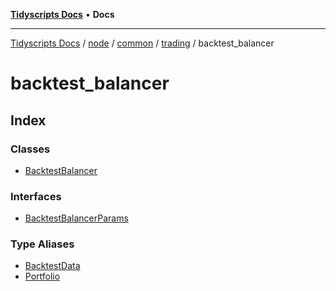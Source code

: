 [**Tidyscripts Docs**](../../../../../../../../README.md) • **Docs**

***

[Tidyscripts Docs](../../../../../../../../globals.md) / [node](../../../../../../README.md) / [common](../../../../README.md) / [trading](../../README.md) / backtest\_balancer

# backtest\_balancer

## Index

### Classes

- [BacktestBalancer](classes/BacktestBalancer.md)

### Interfaces

- [BacktestBalancerParams](interfaces/BacktestBalancerParams.md)

### Type Aliases

- [BacktestData](type-aliases/BacktestData.md)
- [Portfolio](type-aliases/Portfolio.md)
